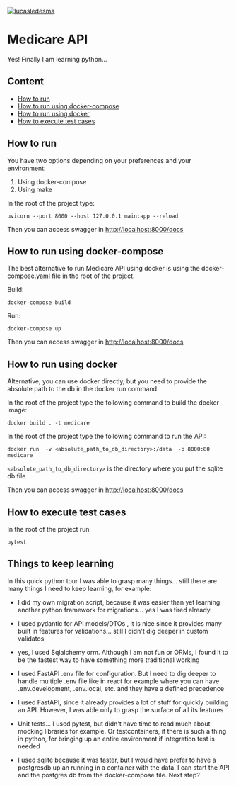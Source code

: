 [![lucasledesma](https://circleci.com/gh/lucasledesma/medicare.svg?style=svg&circle-token=7b83526a5c4cccab4003d4135fff4b9b97f77486)](https://app.circleci.com/pipelines/github/lucasledesma/medicare)


# Medicare API

Yes! Finally I am learning python... 

## Content

* [How to run](#how-to-run)
* [How to run using docker-compose](#how-to-run-using-docker-compose)
* [How to run using docker](#how-to-run-using-docker)
* [How to execute test cases](#how-to-execute-test-cases)

## How to run 

You have two options depending on your preferences and your environment:

1. Using docker-compose
2. Using make

In the root of the project type:

```uvicorn --port 8000 --host 127.0.0.1 main:app --reload```

Then you can access swagger in [http://localhost:8000/docs](http://localhost:8000/docs)


## How to run using docker-compose

The best alternative to run Medicare API using docker is using the docker-compose.yaml file in the root of the project. 

Build:

```docker-compose build```

Run:

```docker-compose up```

Then you can access swagger in [http://localhost:8000/docs](http://localhost:8000/docs)


## How to run using docker

Alternative,  you can use docker directly, but you need to provide the absolute path to the db in the docker run command. 

In the root of the project type the following command to build the docker image:

```docker build . -t medicare```

In the root of the project type the following command to run the API:

```docker run  -v <absolute_path_to_db_directory>:/data  -p 8000:80 medicare```

```<absolute_path_to_db_directory>``` is the directory where you put the sqlite db file

Then you can access swagger in [http://localhost:8000/docs](http://localhost:8000/docs)


## How to execute test cases

In the root of the project run

```pytest```

## Things to keep learning

In this quick python tour I was able to grasp many things... still there are many things I need to keep learning, for example:

* I did my own migration script, because it was easier than yet learning another python framework for migrations... yes I was tired already. 

* I used pydantic for API models/DTOs , it is nice since it provides many built in features for validations... still I didn't dig deeper in custom validatos

* yes, I used Sqlalchemy orm. Although I am not fun or ORMs, I found it to be the fastest way to have something more traditional working

* I used FastAPI .env file for configuration. But I need to dig deeper to handle multiple .env file like in react for example where you can have .env.development, .env.local, etc. and they have a defined precedence

* I used FastAPI, since it already provides a lot of stuff for quickly building an API. However, I was able only to grasp the surface of all its features

* Unit tests... I used pytest, but didn't have time to read much about mocking libraries for example. Or testcontainers, if there is such a thing in python, for bringing up an entire environment if integration test is needed

* I used sqlite because it was faster, but I would have prefer to have a postgresdb up an running in a container with the data. I can start the API and the postgres db from the docker-compose file. Next step?

